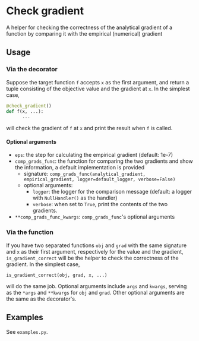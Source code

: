 # Check gradient
A helper for checking the correctness of the analytical gradient of a function by comparing it with the empirical (numerical) gradient

## Usage

### Via the decorator
Suppose the target function `f` accepts `x` as the first argument, and return a tuple consisting of the objective value and the gradient at `x`. In the simplest case,

  ```python
  @check_gradient()
  def f(x, ...):
        ...
  ```
    
will check the gradient of `f` at `x` and print the result when `f` is called.

#### Optional arguments

* `eps`: the step for calculating the empirical gradient (default: 1e-7)
* `comp_grads_func`: the function for comparing the two gradients and show the information, a default implementation is provided
    * signature: `comp_grads_func(analytical_gradient, empirical_gradient, logger=default_logger, verbose=False)`
    * optional arguments:
        * `logger`: the logger for the comparison message (default: a logger with `NullHandler()` as the handler)
        * `verbose`: when set to `True`, print the contents of the two gradients.
* `**comp_grads_func_kwargs`: `comp_grads_func`'s optional arguments


### Via the function
If you have two separated functions `obj` and `grad` with the same signature and `x` as their first argument, respectively for the value and the gradient, `is_gradient_correct` will be the helper to check the correctness of the gradient. In the simplest case, 

    is_gradient_correct(obj, grad, x, ...)
    
will do the same job. Optional arguments include `args` and `kwargs`, serving as the `*args` and `**kwargs` for `obj` and `grad`. Other optional arguments are the same as the decorator's.

## Examples

See `examples.py`.
